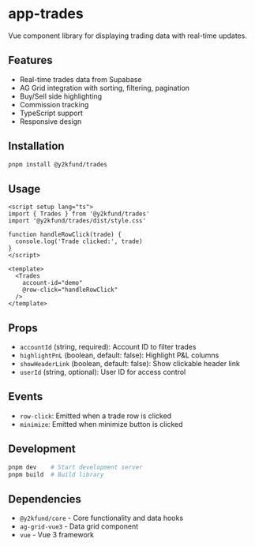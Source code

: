 # app-trades

Vue component library for displaying trading data with real-time updates.

## Features

- Real-time trades data from Supabase
- AG Grid integration with sorting, filtering, pagination
- Buy/Sell side highlighting
- Commission tracking
- TypeScript support
- Responsive design

## Installation

```bash
pnpm install @y2kfund/trades
```

## Usage

```vue
<script setup lang="ts">
import { Trades } from '@y2kfund/trades'
import '@y2kfund/trades/dist/style.css'

function handleRowClick(trade) {
  console.log('Trade clicked:', trade)
}
</script>

<template>
  <Trades 
    account-id="demo"
    @row-click="handleRowClick"
  />
</template>
```

## Props

- `accountId` (string, required): Account ID to filter trades
- `highlightPnL` (boolean, default: false): Highlight P&L columns
- `showHeaderLink` (boolean, default: false): Show clickable header link
- `userId` (string, optional): User ID for access control

## Events

- `row-click`: Emitted when a trade row is clicked
- `minimize`: Emitted when minimize button is clicked

## Development

```bash
pnpm dev    # Start development server
pnpm build  # Build library
```

## Dependencies

- `@y2kfund/core` - Core functionality and data hooks
- `ag-grid-vue3` - Data grid component
- `vue` - Vue 3 framework
